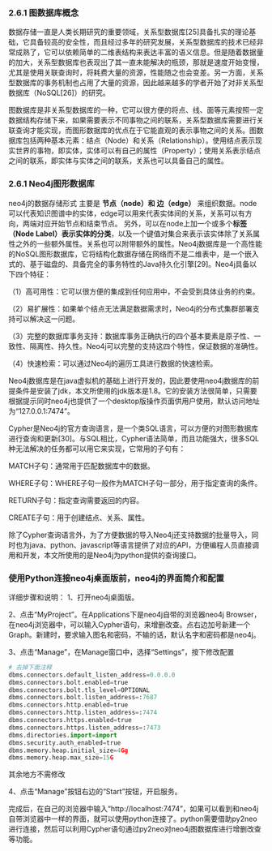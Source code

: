 ### 2.6.1 图数据库概念

数据存储一直是人类长期研究的重要领域，关系型数据库[25]具备扎实的理论基础，它具备较高的安全性，而且经过多年的研究发展，关系型数据库的技术已经非常成熟了，它可以依赖简单的二维表结构来表达丰富的语义信息。但是随着数据量的加大，关系型数据库也表现出了其一直未能解决的瓶颈，那就是速度开始变慢，尤其是使用关联查询时，将耗费大量的资源，性能随之也会变差。另一方面，关系型数据库的事务机制也占用了大量的资源，因此越来越多的学者开始了对非关系型数据库（NoSQL[26]）的研究。

图数据库是非关系型数据库的一种，它可以很方便的将点、线、面等元素按照一定数据结构存储下来，如果需要表示不同事物之间的联系，关系型数据库需要进行关联查询才能实现，而图形数据库的优点在于它能直观的表示事物之间的关系。图数据库包括两种基本元素：结点（Node）和关系（Relationship）。使用结点表示现实世界的事物，即实体，实体可以有自己的属性（Property）；使用关系表示结点之间的联系，即实体与实体之间的联系，关系也可以具备自己的属性。

### 2.6.1 Neo4j图形数据库

neo4j的数据存储形式 主要是 **节点（node）和 边（edge）** 来组织数据。node可以代表知识图谱中的实体，edge可以用来代表实体间的关系，关系可以有方向，两端对应开始节点和结束节点。
另外，可以在node上加一个或多个**标签（Node Label）表示实体的分类**，以及一个键值对集合来表示该实体除了关系属性之外的一些额外属性。关系也可以附带额外的属性。Neo4j数据库是一个高性能的NoSQL图形数据库，它将结构化数据存储在网络而不是二维表中，是一个嵌入式的、基于磁盘的、具备完全的事务特性的Java持久化引擎[29]。Neo4j具备以下四个特征：

（1）高可用性：它可以很方便的集成到任何应用中，不会受到具体业务的约束。

（2）易扩展性：如果单个结点无法满足数据需求时，Neo4j的分布式集群部署支持可以解决这一问题。

（3）完整的数据库事务支持：数据库事务正确执行的四个基本要素是原子性、一致性、隔离性、持久性。Neo4j可以完整的支持这四个特性，保证数据的准确性。

（4）快速检索：可以通过Neo4j的遍历工具进行数据的快速检索。

Neo4j数据库是在java虚拟机的基础上进行开发的，因此要使用neo4j数据库的前提条件是安装了jdk，本文所使用的jdk版本是1.8。它的安装方法很简单，只需要根据提示同时neo4j也提供了一个desktop版操作页面供用户使用，默认访问地址为“127.0.0.1:7474”。

Cypher是Neo4j的官方查询语言，是一个类SQL语言，可以方便的对图形数据库进行查询和更新[30]。与SQL相比，Cypher语法简单，而且功能强大，很多SQL种无法解决的任务都可以用它来实现，它常用的子句有：

MATCH子句：通常用于匹配数据库中的数据。

WHERE子句：WHERE子句一般作为MATCH子句一部分，用于指定查询的条件。

RETURN子句：指定查询需要返回的内容。

CREATE子句：用于创建结点、关系、属性。

除了Cypher查询语言外，为了方便数据的导入Neo4j还支持数据的批量导入，同时也为java、python、javascript等语言提供了对应的API，方便编程人员直接调用和开发，本文所使用的是Neo4j为python提供的查询接口。





### 使用Python连接neo4j桌面版前，neo4j的界面简介和配置

详细步骤和说明：
1、打开neo4j桌面版。

2、点击“MyProject”。在Applications下是neo4j自带的浏览器neo4j Browser，在neo4j浏览器中，可以输入Cypher语句，来增删改查。点右边加号新建一个Graph。新建时，要求输入图名和密码，不输的话，默认名字和密码都是neo4j。

3、点击“Manage”，在Manage窗口中，选择“Settings”，按下修改配置

```python
# 去掉下面注释
dbms.connectors.default_listen_address=0.0.0.0  
dbms.connectors.bolt.enabled=true
dbms.connectors.bolt.tls_level=OPTIONAL
dbms.connectors.bolt.listen_address=:7687
dbms.connectors.http.enabled=true
dbms.connectors.http.listen_address=:7474
dbms.connectors.https.enabled=true
dbms.connectors.https.listen_address=:7473
dbms.directories.import=import
dbms.security.auth_enabled=true
dbms.memory.heap.initial_size=4Gg
dbms.memory.heap.max_size=15G
```

其余地方不需修改

4、点击“Manage”按钮右边的“Start”按钮，开启服务。

完成后，在自己的浏览器中输入“http://localhost:7474”，如果可以看到和neo4j自带浏览器中一样的界面，就可以使用python连接了。python需要借助py2neo进行连接，然后可以利用Cypher语句通过py2neo对neo4j图数据库进行增删改查等功能。

